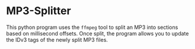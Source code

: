 # MP3-Splitter

This python program uses the `ffmpeg` tool to split an MP3 into sections based on millisecond offsets. Once split, the program allows you to update the IDv3 tags of the newly split MP3 files.
